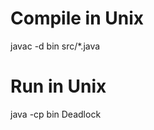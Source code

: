 Compile in Unix
==============

javac -d bin src/*.java

Run in Unix
===========

java -cp bin Deadlock

